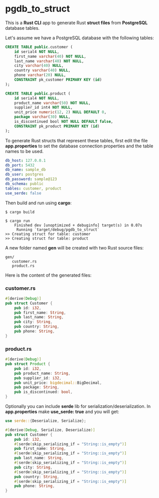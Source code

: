 # pgdb_to_struct

This is a **Rust CLI** app to generate Rust **struct files** from **PostgreSQL** database tables.

Let's assume we have a PostgreSQL database with the following tables:

```sql
CREATE TABLE public.customer (
	id serial4 NOT NULL,
	first_name varchar(40) NOT NULL,
	last_name varchar(40) NOT NULL,
	city varchar(40) NULL,
	country varchar(40) NULL,
	phone varchar(20) NULL,
	CONSTRAINT pk_customer PRIMARY KEY (id)
);

CREATE TABLE public.product (
	id serial4 NOT NULL,
	product_name varchar(50) NOT NULL,
	supplier_id int4 NOT NULL,
	unit_price numeric(12, 2) NULL DEFAULT 0,
	package varchar(30) NULL,
	is_discontinued bool NOT NULL DEFAULT false,
	CONSTRAINT pk_product PRIMARY KEY (id)
);

```

To generate Rust structs that represent these tables, first edit the file **app.properties** to set the database connection properties and the table names to be used.

```yaml
db_host: 127.0.0.1
db_port: 5432
db_name: sample_db
db_user: postgres
db_password: sample@123
db_schema: public
tables: customer, product
use_serde: false
```

Then build and run using **cargo**:

```shell
$ cargo build
```

```shell
$ cargo run
    Finished dev [unoptimized + debuginfo] target(s) in 0.07s
     Running `target/debug/pgdb_to_struct`
>> Creating struct for table: customer
>> Creating struct for table: product
```

A new folder named **gen** will be created with two Rust source files:

```shell
gen/
   customer.rs
   product.rs
```

Here is the content of the generated files:

### customer.rs

```rust
#[derive(Debug)]
pub struct Customer {
    pub id: i32,
    pub first_name: String,
    pub last_name: String,
    pub city: String,
    pub country: String,
    pub phone: String,
}
```

### product.rs

```rust
#[derive(Debug)]
pub struct Product {
    pub id: i32,
    pub product_name: String,
    pub supplier_id: i32,
    pub unit_price: bigdecimal::BigDecimal,
    pub package: String,
    pub is_discontinued: bool,
}
```

Optionally you can include **serde** lib for serialization/deserialization. In **app.properties** make **use_serde: true** and you will get:

```rust
use serde::{Deserialize, Serialize};

#[derive(Debug, Serialize, Deserialize)]
pub struct Customer {
    pub id: i32,
    #[serde(skip_serializing_if = "String::is_empty")]
    pub first_name: String,
    #[serde(skip_serializing_if = "String::is_empty")]
    pub last_name: String,
    #[serde(skip_serializing_if = "String::is_empty")]
    pub city: String,
    #[serde(skip_serializing_if = "String::is_empty")]
    pub country: String,
    #[serde(skip_serializing_if = "String::is_empty")]
    pub phone: String,
}
```
